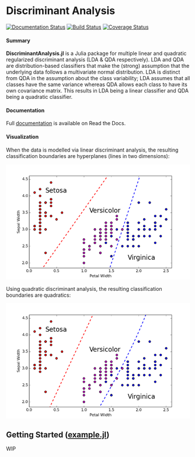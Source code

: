 # Discriminant Analysis

[![Documentation Status](https://readthedocs.org/projects/discriminantanalysis/badge/?version=latest)](http://discriminantanalysis.readthedocs.org/en/latest/?badge=latest)
[![Build Status](https://travis-ci.org/trthatcher/DiscriminantAnalysis.jl.svg?branch=master)](https://travis-ci.org/trthatcher/DiscriminantAnalysis.jl)
[![Coverage Status](https://coveralls.io/repos/trthatcher/DiscriminantAnalysis.jl/badge.svg?branch=master&service=github)](https://coveralls.io/github/trthatcher/DiscriminantAnalysis.jl?branch=master)

#### Summary

**DiscriminantAnalysis.jl** is a Julia package for multiple linear and quadratic 
regularized discriminant analysis (LDA & QDA respectively). LDA and QDA are
distribution-based classifiers that make the (strong) assumption that the 
underlying data follows a multivariate normal distribution. LDA is distinct from
QDA in the assumption about the class variability; LDA assumes that all classes 
have the same variance whereas QDA allows each class to have its own covariance
matrix. This results in LDA being a linear classifier and QDA being a quadratic
classifier.

#### Documentation

Full [documentation](http://discriminantanalysis.readthedocs.org/en/latest/) is
available on Read the Docs.

#### Visualization

When the data is modelled via linear discriminant analysis, the resulting
classification boundaries are hyperplanes (lines in two dimensions):

<p align="center"><img alt="Original Data" src="doc/visualization/linear_discriminant_analysis.png"  /></p>

Using quadratic discriminant analysis, the resulting classification boundaries
are quadratics:

<p align="center"><img alt="Original Data" src="doc/visualization/quadratic_discriminant_analysis.png"  /></p>


## Getting Started ([example.jl](example/example.jl))

WIP
